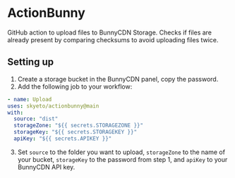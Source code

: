 # ActionBunny

GitHub action to upload files to BunnyCDN Storage. Checks if files are already present by comparing checksums to avoid uploading files twice.

## Setting up

1. Create a storage bucket in the BunnyCDN panel, copy the password.
2. Add the following job to your workflow:
```yaml
- name: Upload
uses: skyeto/actionbunny@main
with:
  source: "dist"
  storageZone: "${{ secrets.STORAGEZONE }}"
  storageKey: "${{ secrets.STORAGEKEY }}"
  apiKey: "${{ secrets.APIKEY }}"
```
3. Set `source` to the folder you want to upload, `storageZone` to the name of your bucket, `storageKey` to the password from step 1, and `apiKey` to your BunnyCDN API key.
